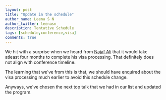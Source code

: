 ```yaml
---
layout: post
title: "Update in the schedule"
author_name: Leena S N
author_twitter: leenasn
description: Tentative Schedule 
tags: [schedule,conference,visa]
comments: true
---
```


We hit with a surprise when we heard from [Najaf Ali](https://twitter.com/alinajaf) that it would take atleast four months to complete his visa processing. That definitely does not align with conference timeline. 

The learning that we've from this is that, we should have enquired about the visa processing much earlier to avoid this schedule change.

Anyways, we've chosen the next top talk that we had in our list and updated the program. 
